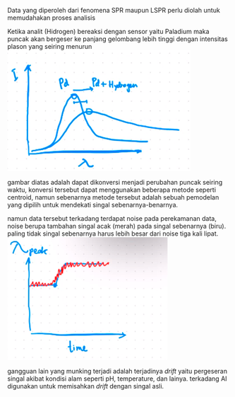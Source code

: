 Data yang diperoleh dari fenomena SPR maupun LSPR perlu diolah untuk memudahakan proses analisis


Ketika analit (Hidrogen) bereaksi dengan sensor yaitu Paladium maka puncak akan bergeser ke panjang gelombang lebih tinggi dengan intensitas plason yang seiring menurun
![de92e23cad03bcc289e4bd138b73a9a9.png](../../../../_resources/de92e23cad03bcc289e4bd138b73a9a9.png)



gambar diatas adalah dapat dikonversi menjadi perubahan puncak seiring waktu, konversi tersebut dapat menggunakan beberapa metode seperti centroid, namun sebenarnya metode tersebut adalah sebuah pemodelan yang dipilih untuk mendekati singal sebenarnya-benarnya. 


namun data tersebut terkadang terdapat noise pada perekamanan data, noise berupa tambahan singal acak (merah) pada singal sebenarnya (biru). paling tidak singal sebenarnya harus lebih besar dari noise tiga kali lipat. 
![cfd40961b4adec9ef1b997eabf4a810f.png](../../../../_resources/cfd40961b4adec9ef1b997eabf4a810f.png)

gangguan lain yang munking terjadi adalah terjadinya *drift* yaitu pergeseran singal akibat kondisi alam seperti pH, temperature, dan lainya. terkadang AI digunakan untuk memisahkan *drift* dengan singal asli. 